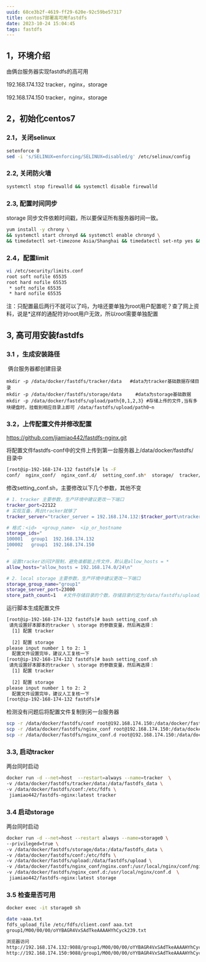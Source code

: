 ```yaml
---
uuid: 68ce3b2f-4619-ff29-620e-92c59be57317
title: centos7部署高可用fastdfs
date: 2023-10-24 15:04:45
tags: fastdfs
---
```


## 1，环境介绍

由俩台服务器实现fastdfs的高可用

192.168.174.132     tracker，nginx，storage

192.168.174.150     tracker，nginx，storage

## 2，初始化centos7

### 2.1，关闭selinux

```bash
setenforce 0
sed -i 's/SELINUX=enforcing/SELINUX=disabled/g' /etc/selinux/config
```

### 2.2,  关闭防火墙

```bash
systemctl stop firewalld && systemctl disable firewalld 
```

### 2.3,  配置时间同步

storage 同步文件依赖时间戳，所以要保证所有服务器时间一致。

```bash
yum install -y chrony \
&& systemctl start chronyd && systemctl enable chronyd \
&& timedatectl set-timezone Asia/Shanghai && timedatectl set-ntp yes &&timedatectl set-local-rtc 0
```

### 2.4，配置limit

```bash
vi /etc/security/limits.conf
root soft nofile 65535
root hard nofile 65535
 * soft nofile 65535
 * hard nofile 65535

```

注：只配置最后两行不就可以了吗，为啥还要单独为root用户配置呢？查了网上资料，说是*这样的通配符对root用户无效，所以root需要单独配置

## 3, 高可用安装fastdfs

### 3.1 ，生成安装路径

​    俩台服务器都创建目录

```
mkdir -p /data/docker/fastdfs/tracker/data   #data为tracker基础数据存储目录
mkdir -p /data/docker/fastdfs/storage/data     #data为storage基础数据
mkdir -p /data/docker/fastdfs/upload/path{0,1,2,3} #存储上传的文件,当有多块硬盘时，挂载到相应目录上即可 /data/fastdfs/upload/path0~n

```

### 3.2，上传配置文件并修改配置

https://github.com/jiamiao442/fastdfs-nginx.git

将配置文件fastdfs-conf中的文件上传到第一台服务器上/data/docker/fastdfs/ 目录中

```bash
[root@ip-192-168-174-132 fastdfs]# ls -F
conf/  nginx_conf/  nginx_conf.d/  setting_conf.sh*  storage/  tracker/  upload/
```

修改setting_conf.sh，主要修改以下几个参数，其他不变

```bash
# 1. tracker 主要参数，生产环境中建议更改一下端口
tracker_port=22122
# 实现互备，两台tracker就够了
tracker_server="tracker_server = 192.168.174.132:$tracker_port\ntracker_server = 192.168.174.150:$tracker_port"

# 格式：<id>  <group_name>  <ip_or_hostname
storage_ids="
100001   group1  192.168.174.132
100002   group1  192.168.174.150
"

# 设置tracker访问IP限制，避免谁都能上传文件，默认是allow_hosts = *
allow_hosts="allow_hosts = 192.168.174.0/24\n"

# 2. local storage 主要参数，生产环境中建议更改一下端口
storage_group_name="group1"
storage_server_port=23000
store_path_count=1   #文件存储目录的个数，存储目录约定为/data/fastdfs/upload/path0~n

```

运行脚本生成配置文件

```bash
[root@ip-192-168-174-132 fastdfs]# bash setting_conf.sh 
 请先设置好本脚本的tracker \ storage 的参数变量，然后再选择：
  [1] 配置 tracker
  
  [2] 配置 storage
please input number 1 to 2: 1
  配置文件设置完毕，建议人工复核一下
[root@ip-192-168-174-132 fastdfs]# bash setting_conf.sh
 请先设置好本脚本的tracker \ storage 的参数变量，然后再选择：
  [1] 配置 tracker
  
  [2] 配置 storage
please input number 1 to 2: 2
  配置文件设置完毕，建议人工复核一下
[root@ip-192-168-174-132 fastdfs]# 


```

检测没有问题后将配置文件复制到另一台服务器

```bash
scp -r /data/docker/fastdfs/conf root@192.168.174.150:/data/docker/fastdfs/
scp -r /data/docker/fastdfs/nginx_conf root@192.168.174.150:/data/docker/fastdfs/
scp -r /data/docker/fastdfs/nginx_conf.d root@192.168.174.150:/data/docker/fastdfs/
```

### 3.3, 启动tracker

  两台同时启动

```bash
docker run -d --net=host  --restart=always --name=tracker  \
-v /data/docker/fastdfs/tracker/data:/data/fastdfs_data \
-v /data/docker/fastdfs/conf:/etc/fdfs \
 jiamiao442/fastdfs-nginx:latest tracker
```

### 3.4 启动storage

 两台同时启动

```bash
docker run -d --net=host --restart always --name=storage0 \
--privileged=true \
-v /data/docker/fastdfs/storage/data:/data/fastdfs_data \
-v /data/docker/fastdfs/conf:/etc/fdfs \
-v /data/docker/fastdfs/upload:/data/fastdfs/upload \
-v /data/docker/fastdfs/nginx_conf/nginx.conf:/usr/local/nginx/conf/nginx.conf  \
-v /data/docker/fastdfs/nginx_conf.d:/usr/local/nginx/conf.d  \
 jiamiao442/fastdfs-nginx:latest storage
```

### 3.5 检查是否可用

```bash
docker exec -it storage0 sh

date >aaa.txt
fdfs_upload_file /etc/fdfs/client.conf aaa.txt 
group1/M00/00/00/oYYBAGR4VxSAdTkeAAAAHYhCyck239.txt 

浏览器访问
http://192.168.174.132:9088/group1/M00/00/00/oYYBAGR4VxSAdTkeAAAAHYhCyck239.txt  
http://192.168.174.150:9088/group1/M00/00/00/oYYBAGR4VxSAdTkeAAAAHYhCyck239.txt  
```



